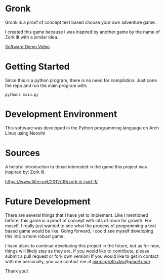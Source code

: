 # Gronk

Gronk is a proof of concept text based choose your own adventure game.

I created this game because I was inspired by another game by the name of Zork III with a similar idea.

[Software Demo Video](https://youtu.be/Zgn0AYAm_UQ)

# Getting Started

Since this is a python program, there is no need for compilation. Just cone the repo and run the main program with:

```
python3 main.py
```

# Development Environment

This software was developed in the Python programming language on Arch Linux using Neovim

# Sources

A helpful introduction to those interested in the game this project was inspired by: Zork III.

<https://www.filfre.net/2012/09/zork-iii-part-1/>

# Future Development

There are several things that I have yet to implement. Like I mentioned before, this game is a proof of concept with lots of room for growth. For myself, I really just wanted to see what the process of programming a text based game would be like. Going forward, I could see myself developing this into a more robust game.

I have plans to continue developing this project in the future, but as for now, things will likely stay as they are. If you would like to contribute, please submit a pull request or fork own version! If you would like to get in contact with me personally, you can contact me at *<mkmcgrath.dev@gmail.com>*

Thank you!
